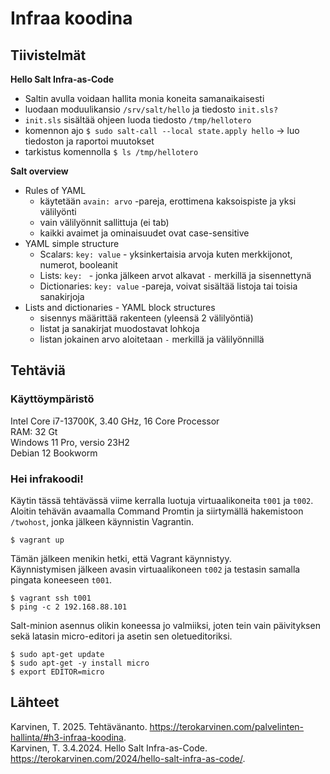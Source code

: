# Infraa koodina

## Tiivistelmät
**Hello Salt Infra-as-Code**
- Saltin avulla voidaan hallita monia koneita samanaikaisesti
- luodaan moduulikansio `/srv/salt/hello` ja tiedosto `init.sls?`
- `init.sls` sisältää ohjeen luoda tiedosto `/tmp/hellotero`
- komennon ajo `$ sudo salt-call --local state.apply hello` -> luo tiedoston ja raportoi muutokset
- tarkistus komennolla `$ ls /tmp/hellotero`

**Salt overview**
- Rules of YAML
  - käytetään `avain: arvo` -pareja, erottimena kaksoispiste ja yksi välilyönti
  - vain välilyönnit sallittuja (ei tab)
  - kaikki avaimet ja ominaisuudet ovat case-sensitive
- YAML simple structure
  - Scalars: `key: value` - yksinkertaisia arvoja kuten merkkijonot, numerot, booleanit
  - Lists: `key: ` - jonka jälkeen arvot alkavat `-` merkillä ja sisennettynä
  - Dictionaries: `key: value` -pareja, voivat sisältää listoja tai toisia sanakirjoja
- Lists and dictionaries - YAML block structures
  - sisennys määrittää rakenteen (yleensä 2 välilyöntiä)
  - listat ja sanakirjat muodostavat lohkoja
  - listan jokainen arvo aloitetaan `-` merkillä ja välilyönnillä

## Tehtäviä
### Käyttöympäristö
Intel Core i7-13700K, 3.40 GHz, 16 Core Processor   
RAM: 32 Gt   
Windows 11 Pro, versio 23H2  
Debian 12 Bookworm

### Hei infrakoodi!
Käytin tässä tehtävässä viime kerralla luotuja virtuaalikoneita `t001` ja `t002`.
Aloitin tehävän avaamalla Command Promtin ja siirtymällä hakemistoon `/twohost`, jonka jälkeen käynnistin Vagrantin.  

    $ vagrant up

Tämän jälkeen menikin hetki, että Vagrant käynnistyy.  
Käynnistymisen jälkeen avasin virtuaalikoneen `t002` ja testasin samalla pingata koneeseen `t001`.

    $ vagrant ssh t001
    $ ping -c 2 192.168.88.101

Salt-minion asennus olikin koneessa jo valmiiksi, joten tein vain päivityksen sekä latasin micro-editori ja asetin sen oletueditoriksi.  

    $ sudo apt-get update
    $ sudo apt-get -y install micro
    $ export EDITOR=micro


## Lähteet
Karvinen, T. 2025. Tehtävänanto. https://terokarvinen.com/palvelinten-hallinta/#h3-infraa-koodina.  
Karvinen, T. 3.4.2024. Hello Salt Infra-as-Code. https://terokarvinen.com/2024/hello-salt-infra-as-code/.  

